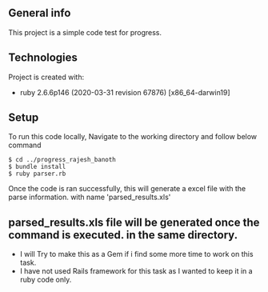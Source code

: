 
## General info
This project is a simple code test for progress. 
    
## Technologies
Project is created with:
* ruby 2.6.6p146 (2020-03-31 revision 67876) [x86_64-darwin19]

    
## Setup
To run this code locally, Navigate to the working directory and follow below command

```
$ cd ../progress_rajesh_banoth
$ bundle install
$ ruby parser.rb

```
Once the code is ran successfully, this will generate a excel file with the parse information. with name 'parsed_results.xls'

## parsed_results.xls file will be generated once the command is executed. in the same directory.


* I will Try to make this as a Gem if i find some more time to work on this task.
* I have not used Rails framework for this task as I wanted to keep it in a ruby code only.
